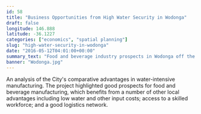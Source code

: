 ```yaml
---
id: 58
title: "Business Opportunities from High Water Security in Wodonga"
draft: false
longitude: 146.888
latitude: -36.1227
categories: ["economics", "spatial planning"]
slug: "high-water-security-in-wodonga"
date: "2016-05-12T04:01:00+00:00"
summary_text: "Food and beverage industry prospects in Wodonga off the back of high water security"
banner: "Wodonga.jpg"
---
```


An analysis of the City's comparative advantages in water-intensive manufacturing. The project highlighted good prospects for food and beverage manufacturing, which benefits from a number of other local advantages including&nbsp;low water and other input&nbsp;costs; access to a&nbsp;skilled workforce; and a good logistics network.&nbsp;

